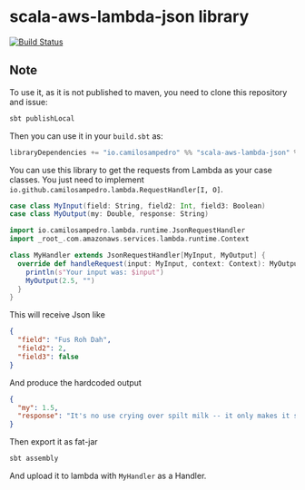 # scala-aws-lambda-json library
[![Build Status](https://travis-ci.org/camilosampedro/scala-aws-lambda-json.svg?branch=master)](https://travis-ci.org/camilosampedro/scala-aws-lambda-json)

## Note
To use it, as it is not published to maven, you need to clone this repository and issue:

```bash
sbt publishLocal
```

Then you can use it in your `build.sbt` as:
```scala
libraryDependencies += "io.camilosampedro" %% "scala-aws-lambda-json" % "0.1"
```

You can use this library to get the requests from Lambda as your case classes. You just need to implement `io.github.camilosampedro.lambda.RequestHandler[I, O]`.

```scala
case class MyInput(field: String, field2: Int, field3: Boolean)
case class MyOutput(my: Double, response: String)

import io.camilosampedro.lambda.runtime.JsonRequestHandler
import _root_.com.amazonaws.services.lambda.runtime.Context

class MyHandler extends JsonRequestHandler[MyInput, MyOutput] {
  override def handleRequest(input: MyInput, context: Context): MyOutput = {
    println(s"Your input was: $input")
    MyOutput(2.5, "")
  }
}
```

This will receive Json like

```json
{
  "field": "Fus Roh Dah",
  "field2": 2,
  "field3": false
}
```

And produce the hardcoded output

```json
{
  "my": 1.5,
  "response": "It's no use crying over spilt milk -- it only makes it salty for the cat."
}
```

Then export it as fat-jar

```bash
sbt assembly
```

And upload it to lambda with `MyHandler` as a Handler.